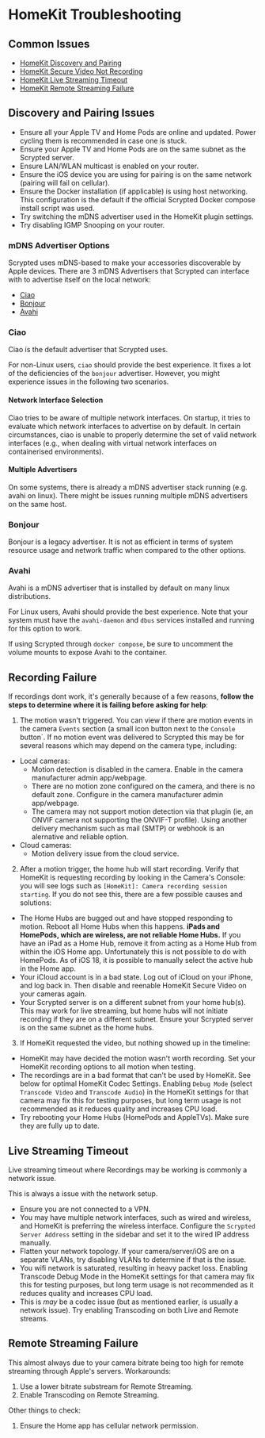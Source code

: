 # HomeKit Troubleshooting

## Common Issues

* [HomeKit Discovery and Pairing](#homekit-discovery-and-pairing-issues)
* [HomeKit Secure Video Not Recording](#homekit-secure-video-not-recording)
* [HomeKit Live Streaming Timeout](#homekit-live-streaming-timeout-recordings-may-be-working)
* [HomeKit Remote Streaming Failure](#homekit-remote-streaming-failure)

## Discovery and Pairing Issues

* Ensure all your Apple TV and Home Pods are online and updated. Power cycling them is recommended in case one is stuck.
* Ensure your Apple TV and Home Pods are on the same subnet as the Scrypted server.
* Ensure LAN/WLAN multicast is enabled on your router.
* Ensure the iOS device you are using for pairing is on the same network (pairing will fail on cellular).
* Ensure the Docker installation (if applicable) is using host networking. This configuration is the default if the official Scrypted Docker compose install script was used.
* Try switching the mDNS advertiser used in the HomeKit plugin settings.
* Try disabling IGMP Snooping on your router.

### mDNS Advertiser Options

Scrypted uses mDNS-based to make your accessories discoverable by Apple devices.
There are 3 mDNS Advertisers that Scrypted can interface with to advertise itself on the local network:

* [Ciao](#ciao)
* [Bonjour](#bonjour)
* [Avahi](#avahi)

### Ciao

Ciao is the default advertiser that Scrypted uses.

For non-Linux users, `ciao` should provide the best experience. It fixes a lot of the deficiencies of the `bonjour` advertiser. However, you might experience issues in the following two scenarios.

#### Network Interface Selection
Ciao tries to be aware of multiple network interfaces. 
On startup, it tries to evaluate which network interfaces to advertise on by default.
In certain circumstances, ciao is unable to properly determine the set of valid network interfaces (e.g., when dealing with virtual network interfaces on containerised environments).

#### Multiple Advertisers
On some systems, there is already a mDNS advertiser stack running (e.g. avahi on linux). There might be issues running multiple mDNS advertisers on the same host.

### Bonjour

Bonjour is a legacy advertiser. It is not as efficient in terms of system resource usage and network traffic when compared to the other options.

### Avahi

Avahi is a mDNS advertiser that is installed by default on many linux distributions.

For Linux users, Avahi should provide the best experience.
Note that your system must have the `avahi-daemon` and `dbus` services installed and running for this option to work.

If using Scrypted through `docker compose`, be sure to uncomment the volume mounts to expose Avahi to the container.

## Recording Failure

If recordings dont work, it's generally because of a few reasons, **follow the steps to determine where it is failing before asking for help**:

1) The motion wasn't triggered. You can view if there are motion events in the camera `Events` section (a small icon button next to the `Console` button`. If no motion event was delivered to Scrypted this may be for several reasons which may depend on the camera type, including:
  * Local cameras:
    * Motion detection is disabled in the camera. Enable in the camera manufacturer admin app/webpage.
    * There are no motion zone configured on the camera, and there is no default zone. Configure in the camera manufacturer admin app/webpage.
    * The camera may not support motion detection via that plugin (ie, an ONVIF camera not supporting the ONVIF-T profile). Using another delivery mechanism such as mail (SMTP) or webhook is an alernative and reliable option.
  * Cloud cameras:
    * Motion delivery issue from the cloud service.

2) After a motion trigger, the home hub will start recording. Verify that HomeKit is requesting recording by looking in the Camera's Console: you will see logs such as `[HomeKit]: Camera recording session starting`. If you do not see this, there are a few possible causes and solutions:
  * The Home Hubs are bugged out and have stopped responding to motion. Reboot all Home Hubs when this happens. **iPads and HomePods, which are wireless, are not reliable Home Hubs.** If you have an iPad as a Home Hub, remove it from acting as a Home Hub from within the iOS Home app. Unfortunately this is not possible to do with HomePods. As of iOS 18, it is possible to manually select the active hub in the Home app.
  * Your iCloud account is in a bad state. Log out of iCloud on your iPhone, and log back in. Then disable and reenable HomeKit Secure Video on your cameras again.
  * Your Scrypted server is on a different subnet from your home hub(s). This may work for live streaming, but home hubs will not initiate recording if they are on a different subnet. Ensure your Scrypted server is on the same subnet as the home hubs. 

3) If HomeKit requested the video, but nothing showed up in the timeline:
  * HomeKit may have decided the motion wasn't worth recording. Set your HomeKit recording options to all motion when testing.
  * The recordings are in a bad format that can't be used by HomeKit. See below for optimal HomeKit Codec Settings. Enabling `Debug Mode` (select `Transcode Video` and `Transcode Audio`) in the HomeKit settings for that camera may fix this for testing purposes, but long term usage is not recommended as it reduces quality and increases CPU load.
  * Try rebooting your Home Hubs (HomePods and AppleTVs). Make sure they are fully up to date.

## Live Streaming Timeout

Live streaming timeout where Recordings may be working is commonly a network issue.

This is always a issue with the network setup. 
  * Ensure you are not connected to a VPN.
  * You may have multiple network interfaces, such as wired and wireless, and HomeKit is preferring the wireless interface. Configure the `Scrypted Server Address` setting in the sidebar and set it to the wired IP address manually.
  * Flatten your network topology. If your camera/server/iOS are on a separate VLANs, try disabling VLANs to determine if that is the issue.
  * You wifi network is saturated, resulting in heavy packet loss. Enabling Transcode Debug Mode in the HomeKit settings for that camera may fix this for testing purposes, but long term usage is not recommended as it reduces quality and increases CPU load.
  * This is *may* be a codec issue (but as mentioned earlier, is usually a network issue). Try enabling Transcoding on both Live and Remote streams.

## Remote Streaming Failure

This almost always due to your camera bitrate being too high for remote streaming through Apple's servers. Workarounds:
1) Use a lower bitrate substream for Remote Streaming.
2) Enable Transcoding on Remote Streaming.

Other things to check:
1) Ensure the Home app has cellular network permission.
